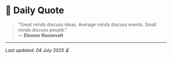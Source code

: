 # 📜 Daily Quote

> "Great minds discuss ideas. Average minds discuss events. Small minds discuss people."  
> — **Eleanor Roosevelt**

---

_Last updated: 04 July 2025 ⏳_
